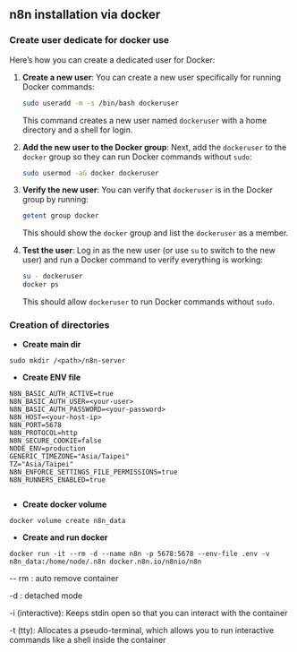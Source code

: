 

## n8n installation via docker

### Create user dedicate for docker use


Here’s how you can create a dedicated user for Docker:

1. **Create a new user**:
   You can create a new user specifically for running Docker commands:

   ```bash
   sudo useradd -m -s /bin/bash dockeruser
   ```

   This command creates a new user named `dockeruser` with a home directory and a shell for login.

2. **Add the new user to the Docker group**:
   Next, add the `dockeruser` to the `docker` group so they can run Docker commands without `sudo`:

   ```bash
   sudo usermod -aG docker dockeruser
   ```

3. **Verify the new user**:
   You can verify that `dockeruser` is in the Docker group by running:

   ```bash
   getent group docker
   ```

   This should show the `docker` group and list the `dockeruser` as a member.

4. **Test the user**:
   Log in as the new user (or use `su` to switch to the new user) and run a Docker command to verify everything is working:

   ```bash
   su - dockeruser
   docker ps
   ```

   This should allow `dockeruser` to run Docker commands without `sudo`.




### Creation of directories

- **Create main dir**
```
sudo mkdir /<path>/n8n-server
```


- **Create ENV file**
```env
N8N_BASIC_AUTH_ACTIVE=true
N8N_BASIC_AUTH_USER=<your-user>
N8N_BASIC_AUTH_PASSWORD=<your-password>
N8N_HOST=<your-host-ip>
N8N_PORT=5678
N8N_PROTOCOL=http
N8N_SECURE_COOKIE=false
NODE_ENV=production
GENERIC_TIMEZONE="Asia/Taipei"
TZ="Asia/Taipei"
N8N_ENFORCE_SETTINGS_FILE_PERMISSIONS=true
N8N_RUNNERS_ENABLED=true


```


- **Create docker volume**
```
docker volume create n8n_data
```


- **Create and run docker**
```
docker run -it --rm -d --name n8n -p 5678:5678 --env-file .env -v n8n_data:/home/node/.n8n docker.n8n.io/n8nio/n8n

```

-- rm : auto remove container

-d : detached mode

-i (interactive): Keeps stdin open so that you can interact with the container

-t (tty): Allocates a pseudo-terminal, which allows you to run interactive commands like a shell inside the container
